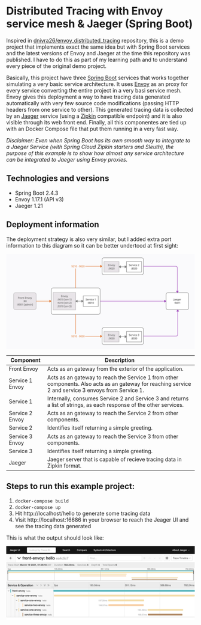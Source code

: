 # Distributed Tracing with Envoy service mesh & Jaeger (Spring Boot)
Inspired in [dnivra26/envoy_distributed_tracing] repository, this is a demo project that implements exact the same idea but with Spring Boot services and the latest versions of Envoy and Jaeger at the time this repository was published. I have to do this as part of my learning path and to understand every piece of the original demo project.

Basically, this project have three [Spring Boot] services that works together simulating a very basic service architecture. It uses [Envoy] as an proxy for every service converting the entire project in a very basi service mesh. Envoy gives this deployment a way to have tracing data generated automatically with very few source code modifications (passing HTTP headers from one service to other). This generated tracing data is collected by an [Jaeger] service (using a [Zipkin] compatible endpoint) and it is also visible through its web front end. Finally, all this componentes are tied up with an Docker Compose file that put them running in a very fast way.

*Disclaimer: Even when Spring Boot has its own smooth way to integrate to a Jaeger Service (with Spring Cloud Zipkin starters and Sleuth), the purpose of this example is to show how almost any service architecture can be integrated to Jaeger using Envoy proxies.*

## Technologies and versions

- Spring Boot 2.4.3
- Envoy 1.17.1 (API v3)
- Jaeger 1.21

## Deployment information

The deployment strategy is also very similar, but I added extra port information to this diagram so it can be better undertood at first sight:

![deployment]

| Component | Description |
| ------ | ------ |
| Front Envoy | Acts as an gateway from the exterior of the application. |
| Service 1 Envoy | Acts as an gateway to reach the Service 1 from other components. Also acts as an gateway for reaching service 2 and service 3 envoys from Service 1.  |
| Service 1 | Internally, consumes Service 2 and Service 3 and returns a list of strings, as each response of the other services. |
| Service 2 Envoy | Acts as an gateway to reach the Service 2 from other components. |
| Service 2 | Identifies itself returning a simple greeting. |
| Service 3 Envoy | Acts as an gateway to reach the Service 3 from other components. |
| Service 3 | Identifies itself returning a simple greeting. |
| Jaeger | Jaeger server that is capable of recieve tracing data in Zipkin format. |

## Steps to run this example project:
1. `docker-compose build`  
2. `docker-compose up`  
3. Hit http://localhost/hello to generate some tracing data  
4. Visit http://localhost:16686 in your browser to reach the Jeager UI and see the tracing data generated

This is what the output should look like:

![tracing data]

[dnivra26/envoy_distributed_tracing]: <https://github.com/dnivra26/envoy_distributed_tracing>
[deployment]: <https://github.com/fastalme/envoy-jaeger-test/blob/master/deployment.png?raw=true>
[tracing data]: <https://github.com/fastalme/envoy-jaeger-test/blob/master/tracing-data.png?raw=true>
[envoy]: <https://www.envoyproxy.io/>
[jaeger]: <https://www.jaegertracing.io/>
[zipkin]: <https://zipkin.io/>
[spring boot]: <https://spring.io/projects/spring-boot>